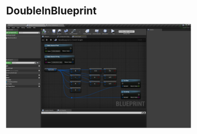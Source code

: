 # DoubleInBlueprint
![image](https://github.com/kak0na/DoubleInBlueprint/blob/main/image-202112222215599792.png)

